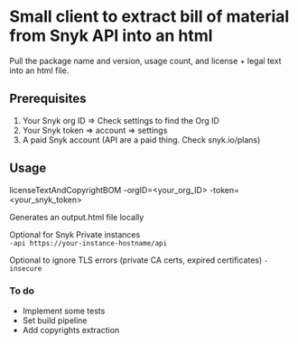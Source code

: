 # Small client to extract bill of material from Snyk API into an html

Pull the package name and version, usage count, and license + legal text into an html file.

## Prerequisites
1. Your Snyk org ID => Check settings to find the Org ID
2. Your Snyk token => account => settings
3. A paid Snyk account (API are a paid thing. Check snyk.io/plans)

## Usage
licenseTextAndCopyrightBOM -orgID=<your_org_ID> -token=<your_snyk_token>

Generates an output.html file locally

Optional for Snyk Private instances  
`-api https://your-instance-hostname/api`

Optional to ignore TLS errors (private CA certs, expired certificates)
`-insecure`

### To do
- Implement some tests
- Set build pipeline
- Add copyrights extraction